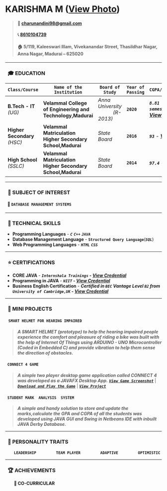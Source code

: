 # KARISHMA M ([View Photo][1])          
                                                                                 

> #### :email:   [charunandini98@gmail.com](charunandini98@gmail.com) 
> #### :telephone_receiver: [8610104739](tel:8610104739) 
> #### :house:  5/119, Kaleeswari Illam, Vivekanandar Street, Thasildhar Nagar, Anna Nagar, Madurai – 625020


---
[1]:https://github.com/KarishmaMarimuthu/resume/blob/master/Photo.JPG

### &ensp;:mortar_board: EDUCATION


 **`Class/Course`** | **`Name of the Institution`** | **`Board of Study`** | **`Year of Passing`** | **`CGPA/Percentage`**
 --- | --- | --- | --- | --- 
 **B.Tech - IT** _(UG)_ | **Velammal College of Engineering and Technology,Madurai** | *Anna University &ensp;&ensp;&ensp;&ensp;&ensp;&ensp;(R-2013)* | **`2020`** |  _**`8.81 (upto 6th semester)`**_ **_- [View][2]_**   
 **Higher Secondary** _(HSC)_ | **Velammal Matriculation Higher Secondary School,Madurai** | *State Board* | **`2016`** | ***`93`*** - **_[View][3]_**
 **High School** _(SSLC)_ | **Velammal Matriculation Higher Secondary School,Madurai** | *State Board* | **`2014`** | ***`97.4`*** - **_[View][4]_**
---
[2]: https://drive.google.com/drive/u/0/search?q=Marksheets
[3]: https://drive.google.com/drive/u/0/my-drive
[4]: https://drive.google.com/drive/u/0/my-drive
### &ensp;:book: SUBJECT OF INTEREST


#### &ensp;:open_file_folder: `DATABASE MANAGEMENT SYSTEMS`

---
### &ensp;:pencil: TECHNICAL SKILLS

- **Programming Languages** - _**`C`**_ _**`C++`**_ _**`JAVA`**_
- **Database Management Language** - **`Structured Query Language`**(_**`SQL`**_)
- **Web Programming Languages** - _**`HTML`**_ _**`CSS`**_

---
### &ensp;:star: CERTIFICATIONS

- **CORE JAVA** - _**`Internshala Trainings` - [View Credential](https://drive.google.com/drive/u/0/search?q=Internshala%20Certificate)**_
- **Programming in JAVA** - _**`NIIT` - [View Credential](https://drive.google.com/drive/u/0/search?q=NIIT%20Certificate)**_
- **Business English Certification** - _**Certified in **`BEC`** Vantage Level **`B2`** from **`University of Cambridge,UK`** - [View Credential](https://drive.google.com/drive/u/0/my-drive)**_
 
---
### &ensp;:bookmark_tabs: MINI PROJECTS
#### &ensp; `SMART HELMET FOR HEARING IMPAIRED`


> **_A SMART HELMET (prototype) to help the hearing impaired people experience the comfort and pleasure of riding a bike was built with the help of Internet Of Things using ARDUINO - UNO Microcontroller (Coded in Embedded C) and provide vibration to help them sense the direction of obstacles._**


#### &ensp;`CONNECT 4 GAME`


> **_A simple two player desktop game application called CONNECT 4 was developed as a JAVAFX Desktop App._**
> _**[`View Game Screenshot`](https://github.com/KarishmaMarimuthu/Connect4Game/blob/master/Connect4Game%20-%20Screenshot.JPG)**_ |
> _**[`Download and Play the Game`](https://github.com/KarishmaMarimuthu/Connect4Game/blob/master/Connect%20Four%20Game.jar)**_ |
> _**[`View Project`](https://github.com/KarishmaMarimuthu/Connect4Game)**_


#### &ensp;`STUDENT MARK  ANALYSIS  SYSTEM`


> **_A simple and handy solution to store and update the marks,calculate the GPA and CGPA of all the students was developed using JAVA GUI and Swing in Netbeans IDE with inbuilt JAVA Derby Database._**

---
### &ensp;:bust_in_silhouette: PERSONALITY TRAITS
&emsp;&emsp;**`LEADERSHIP`** &emsp;&emsp;&emsp;&emsp; **`TEAM PLAYER`** &emsp;&emsp;&emsp;&emsp; **`ADAPTIVE`** &emsp;&emsp;&emsp;&emsp; **`OPTIMISTIC`**

---
### &ensp;:trophy: ACHIEVEMENTS

&emsp;&emsp;**:page_with_curl: CO-CURRICULAR**

